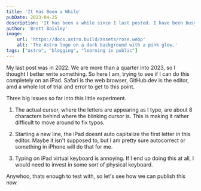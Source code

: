 ```yaml
---
title: 'It Has Been a While'
pubDate: 2023-04-25
description: 'It has been a while since I last posted. I have been busy with work and family, but I am back and ready to write more.'
author: 'Brett Baisley'
image:
    url: 'https://docs.astro.build/assets/rose.webp'
    alt: 'The Astro logo on a dark background with a pink glow.'
tags: ["astro", "blogging", "learning in public"]
---
```


 My last post was in 2022. We are more than a quarter into 2023, so I thought I better write something. So here I am, trying to see if I can do this completely on an iPad.  Safari is the web browser, GitHub.dev is the editor, amd a whole lot of trial and error to get to this point.

 Three big issues so far into this little experiment. 

 1. The actual cursor, where the letters are appearing as I type, are about 8 characters behind where the blinking cursor is. This is making it rather difficult to move around to fix typos.

 2. Starting a new line, the iPad doesnt auto capitalize the first letter in this editor. Maybe it isn't supposed to, but I am pretty sure autocorrect or something in iPhone will do that for me. 

3. Typing on iPad virtual keyboard is annoying. If I end up doing this at all, I would need to invest in some sort of physical keyboard. 

Anywhoo, thats enough to test with, so let's see how we can publish this now.